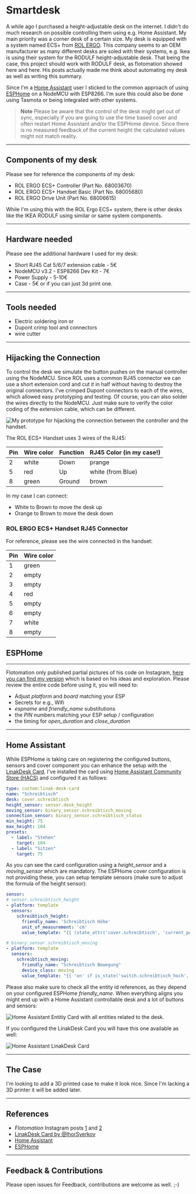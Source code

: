 # Smartdesk

A while ago I purchased a height-adjustable desk on the internet. I didn't do much research on possible controlling them using e.g. Home Assistant. My main priority was a corner desk of a certain size. My desk is equipped with a system named ECS+ from [ROL ERGO](https://www.rolergo.com). This company seems to an OEM manufacturer as many different desks are soled with their systems, e.g. Ikea is using their system for the RODULF height-adjustable desk. That being the case, this project should work with RODULF desk, as flotomation showed here and here. His posts actually made me think about automating my desk as well as writing this summary.

Since I'm a [Home Assistant](https://www.home-assistant.io/) user I sticked to the common approach of using [ESPHome](https://esphome.io/) on a NodeMCU with ESP8266. I'm sure this could also be done using Tasmota or being integrated with other systems.

> **Note**
>Please be aware that the control of the desk might get out of sync, especially if you are going to use the time based cover and often restart Home Assistant and/or the ESPHome device. Since there is no measured feedback of the current height the calculated values might not match reality.

---

## Components of my desk

Please see for reference the components of my desk:

- ROL ERGO ECS+ Controller (Part No. 68003670)
- ROL ERGO ECS+ Handset Basic (Part No. 68005680)
- ROL ERGO Drive Unit (Part No. 68006615)

While I'm using this with the ROL Ergo ECS+ system, there is other desks like the IKEA RODULF using similar or same system components.

---

## Hardware needed

Please see the additional hardware I used for my desk:

- Short RJ45 Cat 5/6/7 extension cable - 5€
- NodeMCU v3.2 - ESP8266 Dev Kit - 7€
- Power Supply - 5-10€
- Case - 5€ or if you can just 3d print one.

---

## Tools needed

- Electric soldering iron or
- Dupont crimp tool and connectors
- wire cutter

---

## Hijacking the Connection

To control the desk we simulate the button pushes on the manual controller using the NodeMCU. Since ROL uses a common RJ45 connector we can use a short extension cord and cut it in half without having to destroy the original connectors. I've crimped Dupont connectors to each of the wires, which allowed easy prototyping and testing. Of course, you can also solder the wires directly to the NodeMCU. Just make sure to verify the color coding of the extension cable, which can be different.

![My prototype for hijacking the connection between the controller and the handset.](images/prototype_1.jpg "Prototype")

The ROL ECS+ Handset uses 3 wires of the RJ45:

|Pin|Wire color|Function|RJ45 Color (in my case!)|
|---|---|---|---|
|2|white|Down|prange|
|5|red|Up|white (from Blue)|
|8|green|Ground|brown|

In my case I can connect:

- White to Brown to move the desk up
- Orange to Brown to move the desk down

### ROL ERGO ECS+ Handset RJ45 Connector

For reference, please see the wire connected in the handset:

|Pin|Wire color|
|---|---|
|1|green|
|2|empty|
|3|empty|
|4|red|
|5|empty|
|6|empty|
|7|white|
|8|empty|

## ESPHome

---

Flotomation only published partial pictures of his code on Instagram, [here you can find my version](sourcecode/smartdesk.yaml) which is based on his ideas and exploration. Please review the entire code before using it, you will need to:

- Adjust _platform_ and _board_ matching your ESP
- Secrets for e.g., Wifi
- _espname_ and _friendly_name_ substitutions
- the _PIN_ numbers matching your ESP setup / configuration
- the timing for _open_duration_ and _close_duration_

---

## Home Assistant

While ESPHome is taking care on registering the configured buttons, sensors and cover component you can enhance the setup with the [LinakDesk Card](https://github.com/IhorSyerkov/linak-desk-card). I've installed the card using [Home Assistant Community Store (HACS)](https://hacs.xyz/) and configured it as follows:

```yaml
type: custom:linak-desk-card
name: "Schreibtisch"
desk: cover.schreibtisch
height_sensor: sensor.desk_height
moving_sensor: binary_sensor.schreibtisch_moving
connection_sensor: binary_sensor.schreibtisch_status
min_height: 75
max_height: 104
presets:
  - label: "Stehen"
    target: 104
  - label: "Sitzen"
    target: 75
```

As you can see the card configuration using a _height_sensor_ and a _moving_sensor_ which are mandatory. The ESPHome cover configuration is not providing these, you can setup template sensors (make sure to adjust the formula of the height sensor):

```yaml
sensor:
# sensor.schreibtisch_height
- platform: template
  sensors:
    schreibtisch_height:
      friendly_name: 'Schreibtisch Höhe'
      unit_of_measurement: 'cm'
      value_template: "{{ (state_attr('cover.schreibtisch', 'current_position') | int * 0.30) | round(0) + 76 }}"

# binary_sensor.schreibtisch_moving
- platform: template
  sensors:
    schreibtisch_moving:
      friendly_name: "Schreibtisch Bewegung"
      device_class: moving
      value_template: "{{ 'on' if is_state('switch.schreibtisch_hoch', 'on') or is_state('switch.schreibtisch_runter', 'on') else 'off' }}"
```

Please also make sure to check all the entity id references, as they depend on your configured ESPHome _friendly_name_. When everything aligns you might end up with a Home Assistant controllable desk and a lot of buttons and sensors:

![Home Assistant Entitiy Card with all entities related to the desk.](images/screenshot_1.jpg "Home Assistant UI Screenshot")

If you configured the LinakDesk Card you will have this one available as well:

![Home Assistant LinakDesk Card](images/screenshot_2.jpg "Home Assistant UI Screenshot")

---

## The Case

I'm looking to add a 3D printed case to make it look nice. Since I'm lacking a 3D printer it will be added later.

---

## References

- _Flotomation_ Instagram posts [1](https://www.instagram.com/p/CZb1oQZN-WQp) and [2](https://www.instagram.com/p/CZNA9K9tmet/)
- [LinakDesk Card by @IhorSyerkov](https://github.com/IhorSyerkov/linak-desk-card)
- [Home Assistant](https://www.home-assistant.io/)
- [ESPHome](https://esphome.io/)

---

## Feedback & Contributions

Please open issues for Feedback, contributions are welcome as well. ;-)
